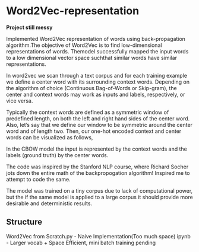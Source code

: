 # Word2Vec-representation
**Project still messy**

Implemented  Word2Vec  representation  of  words  using  back-propagation  algorithm.The objective of Word2Vec is to find low-dimensional representations of words.  Themodel  successfully  mapped  the  input  words  to  a  low  dimensional  vector  space  suchthat similar words have similar representations.

In word2vec we scan through a text corpus and for each training example we define a center word with its surrounding context words. Depending on the algorithm of choice (Continuous Bag-of-Words or Skip-gram), the center and context words may work as inputs and labels, respectively, or vice versa.

Typically the context words are defined as a symmetric window of predefined length, on both the left and right hand sides of the center word. Also, let’s say that we define our window to be symmetric around the center word and of length two. Then, our one-hot encoded context and center words can be visualized as follows,

In the CBOW model the input is represented by the context words and the labels (ground truth) by the center words.

The code was inspired by the Stanford NLP course, where Richard Socher jots down the entire math of the backpropogation algorithm!
Inspired me to attempt to code the same.

The model was trained on a tiny corpus due to lack of computational power, but the if the same model is applied to a large corpus it should provide more desirable and deterministic results.

## Structure

Word2Vec from Scratch.py - Naive Implementation(Too much space)
ipynb - Larger vocab + Space Efficient, mini batch training pending




